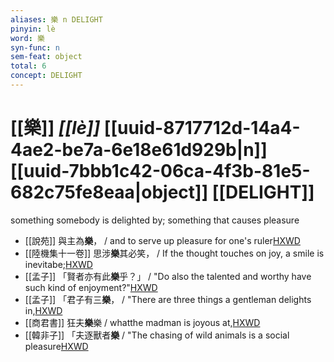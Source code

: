 ```yaml
---
aliases: 樂 n DELIGHT
pinyin: lè
word: 樂
syn-func: n
sem-feat: object
total: 6
concept: DELIGHT 
---
```

# [[樂]] *[[lè]]*  [[uuid-8717712d-14a4-4ae2-be7a-6e18e61d929b|n]] [[uuid-7bbb1c42-06ca-4f3b-81e5-682c75fe8eaa|object]] [[DELIGHT]]
something somebody is delighted by; something that causes pleasure
 - [[說苑]] 與主為**樂**， / and to serve up pleasure for one's ruler[HXWD](https://hxwd.org/textview.html?location=CH1a0907_CHANT_002-1a.85)
 - [[陸機集十一卷]] 思涉**樂**其必笑， / If the thought touches on joy, a smile is inevitabe;[HXWD](https://hxwd.org/textview.html?location=CH2b1575_CHANT_001-4a.24)
 - [[孟子]] 「賢者亦有此**樂**乎？」 / "Do also the talented and worthy have such kind of enjoyment?"[HXWD](https://hxwd.org/textview.html?location=KR1h0001_tls_002-26a.1)
 - [[孟子]] 「君子有三**樂**， / "There are three things a gentleman delights in,[HXWD](https://hxwd.org/textview.html?location=KR1h0001_tls_013-22a.3)
 - [[商君書]] 狂夫**樂**樂 / whatthe madman is joyous at,[HXWD](https://hxwd.org/textview.html?location=KR3c0004_tls_001-13a.3)
 - [[韓非子]] 「夫逐獸者**樂** / "The chasing of wild animals is a social pleasure[HXWD](https://hxwd.org/textview.html?location=KR3c0005_tls_030-66a.6)